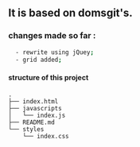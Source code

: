 ##  It is based on domsgit's.

### changes made so far :

```sh
  - rewrite using jQuey;
  - grid added;
```

#### structure of this project
```
.
├── index.html
├── javascripts
│   └── index.js
├── README.md
└── styles
    └── index.css
```
